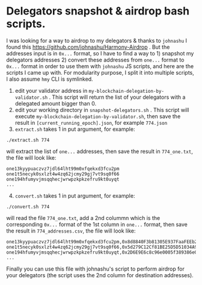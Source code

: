 # Delegators snapshot & airdrop bash scripts.

I was looking for a way to airdrop to my delegators & thanks to `johnashu` I found this https://github.com/johnashu/Harmony-Airdrop . But the addresses input is in `0x...` format, so I have to find a way to 1) snapshot my delegators addresses 2) convert these addresses from `one...` format to `0x...` format in order to use them with `johnashu` JS scripts, and here are the scripts I came up with. For modularity purpose, I split it into multiple scripts, I also assume `hmy` CLI is symlinked.

1) edit your validator address in `my-blockchain-delegation-by-validator.sh` . This script will return the list of your delegators with a delegated amount bigger than 0.
2) edit your working directory in `snapshot-delegators.sh` . This script will execute `my-blockchain-delegation-by-validator.sh`, then save the result in `[current_running_epoch].json`, for example `774.json`  
3) `extract.sh` takes 1 in put argument, for example:
```
./extract.sh 774
```
will extract the list of `one...` addresses, then save the result in `774_one.txt`, the file will look like:
```
one13kyypuaczvz7jdl64lht99m0xfqekxd3fcu2pm
one1t5necyk0sxlzt4w4zq62jcmy29gj7vt9sq0f66
one194hfumyvjmsqqhecjwrwpzkpkzefru9kt0uyqt
...
```
4) `convert.sh` takes 1 in put argument, for example:
```
./convert.sh 774
```
will read the file `774_one.txt`, add a 2nd colummn which is the corresponding `0x...` format of the 1st column in `one...` format, then save the result in `774_addresses.csv`, the file will look like:
```
one13kyypuaczvz7jdl64lht99m0xfqekxd3fcu2pm,0x8d8840F3b81305E937FaaFEEb2976f32419b19b1
one1t5necyk0sxlzt4w4zq62jcmy29gj7vt9sq0f66,0x5d279C12Cf81BE25D5D51034A9636451512F3165
one194hfumyvjmsqqhecjwrwpzkpkzefru9kt0uyqt,0x2D6E9E6c8c96e0005f389386e08Ac1B0b291F0b6
...
```
Finally you can use this file with johnashu's script to perform airdrop for your delegators (the script uses the 2nd column for destination addresses). 